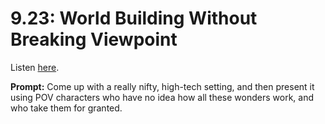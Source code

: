 # 9.23: World Building Without Breaking Viewpoint 

Listen [here](http://www.writingexcuses.com/2014/06/01/writing-excuses-9-23-world-building-without-breaking-viewpoint/). 

**Prompt:** Come up with a really nifty, high-tech setting, and then present it using POV characters who have no idea how all these wonders work, and who take them for granted.